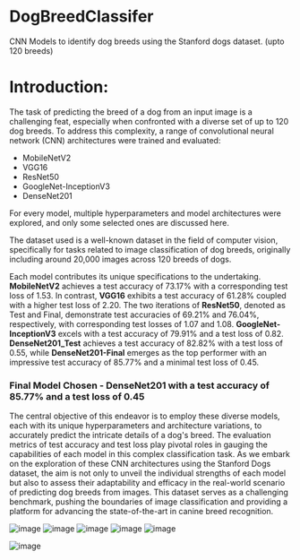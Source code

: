 # DogBreedClassifer
CNN Models to identify dog breeds using the Stanford dogs dataset. (upto 120 breeds)

# Introduction:

The task of predicting the breed of a dog from an input image is a challenging feat, especially when confronted with a diverse set of up to 120 dog breeds. To address this complexity, a range of convolutional neural network (CNN) architectures were trained and evaluated:

- MobileNetV2
- VGG16
- ResNet50
- GoogleNet-InceptionV3
- DenseNet201

For every model, multiple hyperparameters and model architectures were explored, and only some selected ones are discussed here.

The dataset used is a well-known dataset in the field of computer vision, specifically for tasks related to image classification of dog breeds, originally including around 20,000 images across 120 breeds of dogs.

Each model contributes its unique specifications to the undertaking. **MobileNetV2** achieves a test accuracy of 73.17% with a corresponding test loss of 1.53. In contrast, **VGG16** exhibits a test accuracy of 61.28% coupled with a higher test loss of 2.20. The two iterations of **ResNet50**, denoted as Test and Final, demonstrate test accuracies of 69.21% and 76.04%, respectively, with corresponding test losses of 1.07 and 1.08. **GoogleNet-InceptionV3** excels with a test accuracy of 79.91% and a test loss of 0.82. **DenseNet201_Test** achieves a test accuracy of 82.82% with a test loss of 0.55, while **DenseNet201-Final** emerges as the top performer with an impressive test accuracy of 85.77% and a minimal test loss of 0.45.

### Final Model Chosen - DenseNet201 with a test accuracy of 85.77% and a test loss of 0.45

The central objective of this endeavor is to employ these diverse models, each with its unique hyperparameters and architecture variations, to accurately predict the intricate details of a dog's breed. The evaluation metrics of test accuracy and test loss play pivotal roles in gauging the capabilities of each model in this complex classification task. As we embark on the exploration of these CNN architectures using the Stanford Dogs dataset, the aim is not only to unveil the individual strengths of each model but also to assess their adaptability and efficacy in the real-world scenario of predicting dog breeds from images. This dataset serves as a challenging benchmark, pushing the boundaries of image classification and providing a platform for advancing the state-of-the-art in canine breed recognition.

![image](https://github.com/TheekshithaVaratharajsarma/DogBreedClassifer/assets/129731048/275e9363-3286-4b29-a469-3cafd0fc95c0) ![image](https://github.com/TheekshithaVaratharajsarma/DogBreedClassifer/assets/129731048/807b1466-b846-4af0-abc6-7a8ac073d477) ![image](https://github.com/TheekshithaVaratharajsarma/DogBreedClassifer/assets/129731048/a99e0dea-38a2-4dba-bc1d-e4b78c54ab4d)  ![image](https://github.com/TheekshithaVaratharajsarma/DogBreedClassifer/assets/129731048/fe3a3912-4572-413c-81e5-70930335c3b2)  ![image](https://github.com/TheekshithaVaratharajsarma/DogBreedClassifer/assets/129731048/335cebd4-1464-4b57-a084-2da0f1db17bf)

![image](https://github.com/TheekshithaVaratharajsarma/DogBreedClassifer/assets/129731048/c1fb27f9-3b3b-4323-9420-c0b843797567)







